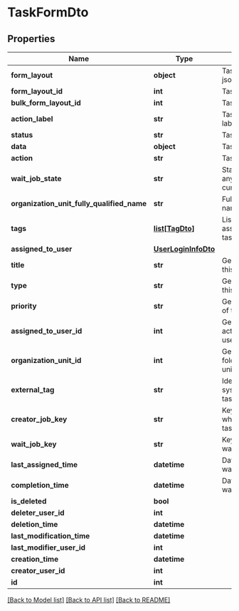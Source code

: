 # TaskFormDto

## Properties
Name | Type | Description | Notes
------------ | ------------- | ------------- | -------------
**form_layout** | **object** | Task Form Layout json | [optional] 
**form_layout_id** | **int** | Task Form Layout Id | [optional] 
**bulk_form_layout_id** | **int** | Task Form Layout Id | [optional] 
**action_label** | **str** | Task form action label | [optional] 
**status** | **str** | Task status | [optional] 
**data** | **object** | Task form data json | [optional] 
**action** | **str** | Task form action | [optional] 
**wait_job_state** | **str** | State of the job(if any) waiting on the current task | [optional] 
**organization_unit_fully_qualified_name** | **str** | Fully qualified folder name | [optional] 
**tags** | [**list[TagDto]**](TagDto.md) | List of tags associated to the task. | [optional] 
**assigned_to_user** | [**UserLoginInfoDto**](UserLoginInfoDto.md) |  | [optional] 
**title** | **str** | Gets or sets title of this task. | [optional] 
**type** | **str** | Gets or sets type of this task. | [optional] 
**priority** | **str** | Gets or sets priority of this task. | [optional] 
**assigned_to_user_id** | **int** | Gets the id of the actual assigned user, if any. | [optional] 
**organization_unit_id** | **int** | Gets or sets the folder/organization-unit id. | [optional] 
**external_tag** | **str** | Identifier of external system where this task is handled | [optional] 
**creator_job_key** | **str** | Key of the job which created this task | [optional] 
**wait_job_key** | **str** | Key job which is waiting on this task | [optional] 
**last_assigned_time** | **datetime** | Datetime when task was last assigned. | [optional] 
**completion_time** | **datetime** | Datetime when task was completed. | [optional] 
**is_deleted** | **bool** |  | [optional] 
**deleter_user_id** | **int** |  | [optional] 
**deletion_time** | **datetime** |  | [optional] 
**last_modification_time** | **datetime** |  | [optional] 
**last_modifier_user_id** | **int** |  | [optional] 
**creation_time** | **datetime** |  | [optional] 
**creator_user_id** | **int** |  | [optional] 
**id** | **int** |  | [optional] 

[[Back to Model list]](../README.md#documentation-for-models) [[Back to API list]](../README.md#documentation-for-api-endpoints) [[Back to README]](../README.md)



